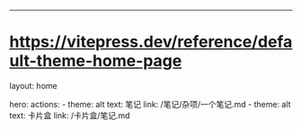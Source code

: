 ---
# https://vitepress.dev/reference/default-theme-home-page
layout: home

hero:
  actions:
    - theme: alt
      text: 笔记
      link: /笔记/杂项/一个笔记.md
    - theme: alt
      text: 卡片盒
      link: /卡片盒/笔记.md
